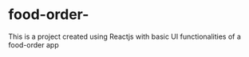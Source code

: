 # food-order-
This is a project created using Reactjs with basic UI functionalities of a food-order app 
